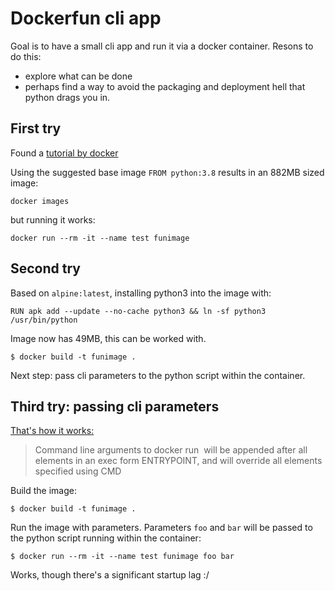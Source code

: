 # Dockerfun cli app

Goal is to have a small cli app and run it via a docker container.
Resons to do this:
* explore what can be done
* perhaps find a way to avoid the packaging and deployment hell that python
  drags you in.

## First try

Found a [tutorial by docker](https://www.docker.com/blog/containerized-python-development-part-1/)

Using the suggested base image `FROM python:3.8` results in an 882MB
sized image:

```
docker images
```

but running it works:

```
docker run --rm -it --name test funimage
```

## Second try

Based on `alpine:latest`, installing python3 into the image with:

```
RUN apk add --update --no-cache python3 && ln -sf python3 /usr/bin/python
```

Image now has 49MB, this can be worked with.

```
$ docker build -t funimage .
```

Next step: pass cli parameters to the python script within the container.

## Third try: passing cli parameters

[That's how it works:](https://docs.docker.com/engine/reference/builder/#entrypoint)

> Command line arguments to docker run <image> will be appended after all elements in an exec form ENTRYPOINT, and will override all elements specified using CMD

Build the image:

```
$ docker build -t funimage .
```

Run the image with parameters. Parameters `foo` and `bar` will be passed to the 
python script running within the container:

```
$ docker run --rm -it --name test funimage foo bar
```

Works, though there's a significant startup lag :/

